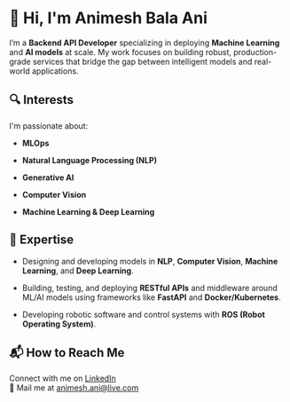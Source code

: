 # 👋 Hi, I'm Animesh Bala Ani
I’m a **Backend API Developer** specializing in deploying **Machine Learning** and **AI models** at scale. My work focuses on building robust, production-grade services that bridge the gap between intelligent models and real-world applications.

## 🔍 Interests
I'm passionate about:

- **MLOps**

- **Natural Language Processing (NLP)**

- **Generative AI**

- **Computer Vision**

- **Machine Learning & Deep Learning**

## 🧠 Expertise
- Designing and developing models in **NLP**, **Computer Vision**, **Machine Learning**, and **Deep Learning**.

- Building, testing, and deploying **RESTful APIs** and middleware around ML/AI models using frameworks like **FastAPI** and **Docker/Kubernetes**.

- Developing robotic software and control systems with **ROS (Robot Operating System)**.

## 📬 How to Reach Me
Connect with me on [LinkedIn](https://www.linkedin.com/in/ani717/)</br>
📧 Mail me at [animesh.ani@live.com](mailto:animesh.ani@live.com)
